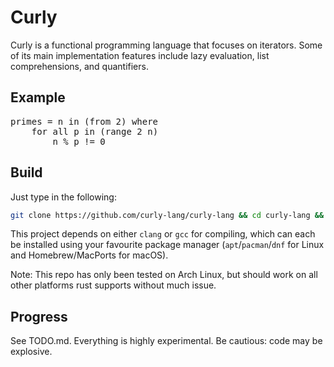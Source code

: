 # Curly
Curly is a functional programming language that focuses on iterators. Some of its main implementation features include lazy evaluation, list comprehensions, and quantifiers.

## Example
<pre>
primes = n <span class="hljs-keyword">in</span> (from <span class="hljs-number">2</span>) <span class="hljs-keyword">where</span>
    <span class="hljs-keyword">for</span> <span class="hljs-keyword">all</span> p <span class="hljs-keyword">in</span> (range <span class="hljs-number">2</span> n)
        n % p != <span class="hljs-number">0</span>
</pre>

## Build
Just type in the following:
```bash
git clone https://github.com/curly-lang/curly-lang && cd curly-lang && cargo build
```
This project depends on either `clang` or `gcc` for compiling, which can each be installed using your favourite package manager (`apt`/`pacman`/`dnf` for Linux and Homebrew/MacPorts for macOS).

Note: This repo has only been tested on Arch Linux, but should work on all other platforms rust supports without much issue.

## Progress
See TODO.md. Everything is highly experimental. Be cautious: code may be explosive.
